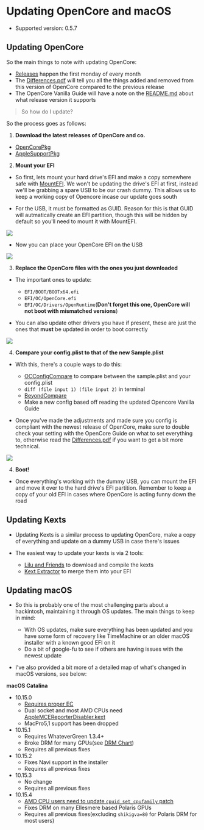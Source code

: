 # Updating OpenCore and macOS

* Supported version: 0.5.7

## Updating OpenCore

So the main things to note with updating OpenCore:

* [Releases](https://github.com/acidanthera/OpenCorePkg/releases) happen the first monday of every month
* The [Differences.pdf](https://github.com/acidanthera/OpenCorePkg/blob/master/Docs/Differences/Differences.pdf) will tell you all the things added and removed from this version of OpenCore compared to the previous release
* The OpenCore Vanilla Guide will have a note on the [README.md](README.md) about what release version it supports

> So how do I update?

So the process goes as follows:

1. **Download the latest releases of OpenCore and co.**

* [OpenCorePkg](https://github.com/acidanthera/OpenCorePkg/releases)
* [AppleSupportPkg](https://github.com/acidanthera/AppleSupportPkg/releases)

2. **Mount your EFI**

* So first, lets mount your hard drive's EFI and make a copy somewhere safe with [MountEFI](https://github.com/corpnewt/MountEFI). We won't be updating the drive's EFI at first, instead we'll be grabbing a spare USB to be our crash dummy. This allows us to keep a working copy of Opencore incase our update goes south

* For the USB, it must be formatted as GUID. Reason for this is that GUID will autmatically create an EFI partition, though this will be hidden by default so you'll need to mount it with MountEFI.

![](https://cdn.discordapp.com/attachments/683011276938543134/685684724639072296/Screen_Shot_2020-03-06_at_8.06.00_PM.png)

* Now you can place your OpenCore EFI on the USB

![](https://cdn.discordapp.com/attachments/683011276938543134/685686265437487158/Screen_Shot_2020-03-06_at_8.12.18_PM.png)

3. **Replace the OpenCore files with the ones you just downloaded**

* The important ones to update:

   * `EFI/BOOT/BOOTx64.efi`
   * `EFI/OC/OpenCore.efi`
   * `EFI/OC/Drivers/OpenRuntime`(**Don't forget this one, OpenCore will not boot with mismatched versions**)

* You can also update other drivers you have if present, these are just the ones that **must** be updated in order to boot correctly

![](https://cdn.discordapp.com/attachments/683011276938543134/685686106385154073/Screen_Shot_2020-03-06_at_8.10.14_PM.png)

4. **Compare your config.plist to that of the new Sample.plist**

* With this, there's a couple ways to do this:

   * [OCConfigCompare](https://github.com/corpnewt/OCConfigCompare) to compare between the sample.plist and your config.plist
   * `diff (file input 1) (file input 2)` in terminal
   * [BeyondCompare](https://www.scootersoftware.com) 
   * Make a new config based off reading the updated Opencore Vanilla Guide

* Once you've made the adjustments and made sure you config is compliant with the newest release of OpenCore, make sure to double check your setting with the OpenCore Guide on what to set everything to, otherwise read the [Differences.pdf](https://github.com/acidanthera/OpenCorePkg/blob/master/Docs/Differences/Differences.pdf) if you want to get a bit more technical.

![](https://cdn.discordapp.com/attachments/683011276938543134/685689391703785501/Screen_Shot_2020-03-06_at_8.24.15_PM.png)

4. **Boot!**

* Once everything's working with the dummy USB, you can mount the EFI and move it over to the hard drive's EFI partition. Remember to keep a copy of your old EFI in cases where OpenCore is acting funny down the road

## Updating Kexts

* Updating Kexts is a similar process to updating OpenCore, make a copy of everything and update on a dummy USB in case there's issues

* The easiest way to update your kexts is via 2 tools:

   * [Lilu and Friends](https://github.com/corpnewt/Lilu-and-Friends) to download and compile the kexts
   * [Kext Extractor](https://github.com/corpnewt/KextExtractor) to merge them into your EFI


## Updating macOS

* So this is probably one of the most challenging parts about a hackintosh, maintaining it through OS updates. The main things to keep in mind:
   * With OS updates, make sure everything has been updated and you have some form of recovery like TimeMachine or an older macOS installer with a known good EFI on it
   * Do a bit of google-fu to see if others are having issues with the newest update

* I've also provided a bit more of a detailed map of what's changed in macOS versions, see below:

**macOS Catalina**

* 10.15.0
   * [Requires proper EC](https://khronokernel.github.io/Getting-Started-With-ACPI/)
   * Dual socket and most AMD CPUs need [AppleMCEReporterDisabler.kext](https://github.com/acidanthera/bugtracker/files/3703498/AppleMCEReporterDisabler.kext.zip)
   * MacPro5,1 support has been dropped
* 10.15.1
   * Requires WhateverGreen 1.3.4+
   * Broke DRM for many GPUs(see [DRM Chart](https://github.com/acidanthera/WhateverGreen/blob/master/Manual/FAQ.Chart.md))
   * Requires all previous fixes
* 10.15.2
  * Fixes Navi support in the installer
  * Requires all previous fixes
* 10.15.3
  * No change
  * Requires all previous fixes
* 10.15.4
  * [AMD CPU users need to update `cpuid_set_cpufamily` patch](https://github.com/AMD-OSX/AMD_Vanilla)
  * Fixes DRM on many Ellesmere based Polaris GPUs
  * Requires all previous fixes(excluding `shikigva=80` for Polaris DRM for most users)


